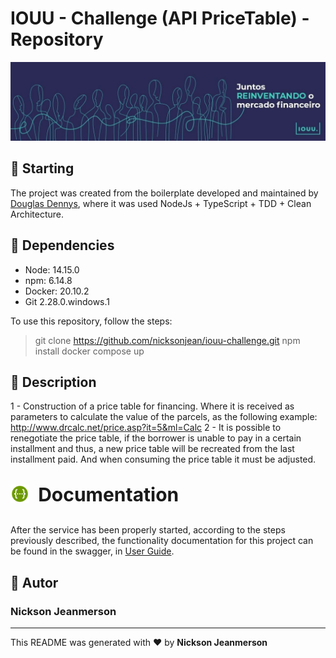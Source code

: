 # IOUU - Challenge (API PriceTable) - Repository

![IOUU](./assets/iouu-logo.jpg)

## :triangular_flag_on_post: Starting

The project was created from the boilerplate developed and maintained by [Douglas Dennys](https://github.com/doga10/clean-architecture-node), where it was used NodeJs + TypeScript + TDD + Clean Architecture.

## :checkered_flag: Dependencies

- Node: 14.15.0
- npm: 6.14.8
- Docker: 20.10.2
- Git 2.28.0.windows.1

To use this repository, follow the steps:

> git clone <https://github.com/nicksonjean/iouu-challenge.git>
> npm install
> docker compose up

## :ledger: Description

1 - Construction of a price table for financing. Where it is received as parameters to calculate the value of the parcels, as the following example: <http://www.drcalc.net/price.asp?it=5&ml=Calc>
2 - It is possible to renegotiate the price table, if the borrower is unable to pay in a certain installment and thus, a new price table will be recreated from the last installment paid. And when consuming the price table it must be adjusted.

### <p style="font-size:30px; font-weight:bold;"><img style="position:relative; top:-4px;" src="./assets/swagger-logo.png" height="30" align="center" /> &nbsp;Documentation</p>

After the service has been properly started, according to the steps previously described, the functionality documentation for this project can be found in the swagger, in [User Guide](http://localhost:5050/api-docs).

## :bust_in_silhouette: Autor

### Nickson Jeanmerson

---

This README was generated with ❤️ by **Nickson Jeanmerson**
